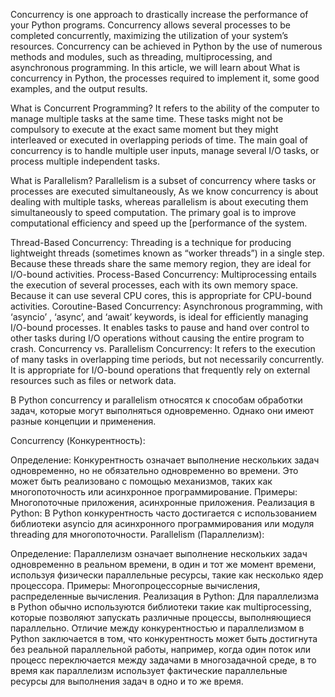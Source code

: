 Concurrency is one approach to drastically increase the performance of your Python programs. Concurrency allows several processes to be completed concurrently, maximizing the utilization of your system’s resources. Concurrency can be achieved in Python by the use of numerous methods and modules, such as threading, multiprocessing, and asynchronous programming. In this article, we will learn about What is concurrency in Python, the processes required to implement it, some good examples, and the output results.

What is Concurrent Programming?
It refers to the ability of the computer to manage multiple tasks at the same time. These tasks might not be compulsory to execute at the exact same moment but they might interleaved or executed in overlapping periods of time. The main goal of concurrency is to handle multiple user inputs, manage several I/O tasks, or process multiple independent tasks.

What is Parallelism?
Parallelism is a subset of concurrency where tasks or processes are executed simultaneously, As we know concurrency is about dealing with multiple tasks, whereas parallelism is about executing them simultaneously to speed computation. The primary goal is to improve computational efficiency and speed up the [performance of the system.

Thread-Based Concurrency: Threading is a technique for producing lightweight threads (sometimes known as “worker threads”) in a single step. Because these threads share the same memory region, they are ideal for I/O-bound activities.
Process-Based Concurrency: Multiprocessing entails the execution of several processes, each with its own memory space. Because it can use several CPU cores, this is appropriate for CPU-bound activities.
Coroutine-Based Concurrency: Asynchronous programming, with ‘asyncio’ , ‘async’, and ‘await’ keywords, is ideal for efficiently managing I/O-bound processes. It enables tasks to pause and hand over control to other tasks during I/O operations without causing the entire program to crash.
Concurrency vs. Parallelism
Concurrency: It refers to the execution of many tasks in overlapping time periods, but not necessarily concurrently. It is appropriate for I/O-bound operations that frequently rely on external resources such as files or network data.


В Python concurrency и parallelism относятся к способам обработки задач, которые могут выполняться одновременно. Однако они имеют разные концепции и применения.

Concurrency (Конкурентность):

Определение: Конкурентность означает выполнение нескольких задач одновременно, но не обязательно одновременно во времени. Это может быть реализовано с помощью механизмов, таких как многопоточность или асинхронное программирование.
Примеры: Многопоточные приложения, асинхронные приложения.
Реализация в Python: В Python конкурентность часто достигается с использованием библиотеки asyncio для асинхронного программирования или модуля threading для многопоточности.
Parallelism (Параллелизм):

Определение: Параллелизм означает выполнение нескольких задач одновременно в реальном времени, в один и тот же момент времени, используя физически параллельные ресурсы, такие как несколько ядер процессора.
Примеры: Многопроцессорные вычисления, распределенные вычисления.
Реализация в Python: Для параллелизма в Python обычно используются библиотеки такие как multiprocessing, которые позволяют запускать различные процессы, выполняющиеся параллельно.
Отличие между конкурентностью и параллелизмом в Python заключается в том, что конкурентность может быть достигнута без реальной параллельной работы, например, когда один поток или процесс переключается между задачами в многозадачной среде, в то время как параллелизм использует фактические параллельные ресурсы для выполнения задач в одно и то же время.



